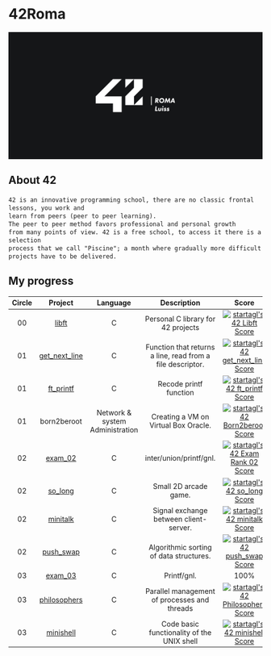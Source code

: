 # 42Roma

<a href="https://42roma.it/"><img align="center" src="https://github.com/startaglia/42_cursus/blob/main/.media/42RomaLuiss.jpg"></a>

## About 42

    42 is an innovative programming school, there are no classic frontal lessons, you work and
    learn from peers (peer to peer learning).
    The peer to peer method favors professional and personal growth
    from many points of view. 42 is a free school, to access it there is a selection
    process that we call "Piscine"; a month where gradually more difficult
    projects have to be delivered.
    
## My progress
|Circle | Project | Language | Description | Score | 
|:-----:|:-------:|:--------:|:-----------:|:-----:|
|00| [libft](https://github.com/startaglia/libft) | C | Personal C library for 42 projects | [![startagl's 42 Libft Score](https://badge42.vercel.app/api/v2/clg6jvxum001907l3c9ahu8ez/project/2935535)](https://github.com/startaglia/libft) |
|01| [get_next_line](https://github.com/startaglia/get_next_line) | C | Function that returns a line, read from a file descriptor. | [![startagl's 42 get_next_line Score](https://badge42.vercel.app/api/v2/clg6jvxum001907l3c9ahu8ez/project/2946527)](https://github.com/JaeSeoKim/badge42) |
|01| [ft_printf](https://github.com/startaglia/ft_printf) | C | Recode printf function | [![startagl's 42 ft_printf Score](https://badge42.vercel.app/api/v2/clg6jvxum001907l3c9ahu8ez/project/2954014)](https://github.com/JaeSeoKim/badge42) |
|01| born2beroot | Network & system Administration | Creating a VM on Virtual Box Oracle. | [![startagl's 42 Born2beroot Score](https://badge42.vercel.app/api/v2/clg6jvxum001907l3c9ahu8ez/project/2958600)](https://github.com/JaeSeoKim/badge42) |
|02| [exam_02](https://github.com/startaglia/exam02) | C | inter/union/printf/gnl. | [![startagl's 42 Exam Rank 02 Score](https://badge42.vercel.app/api/v2/clg6jvxum001907l3c9ahu8ez/project/3032251)](https://github.com/JaeSeoKim/badge42) |
|02| [so_long](https://github.com/41kh413k/1337-so_long-42) | C | Small 2D arcade game. | [![startagl's 42 so_long Score](https://badge42.vercel.app/api/v2/clg6jvxum001907l3c9ahu8ez/project/2990643)](https://github.com/JaeSeoKim/badge42) |
|02| [minitalk](https://github.com/startaglia/minitalk) | C | Signal exchange between client-server. | [![startagl's 42 minitalk Score](https://badge42.vercel.app/api/v2/clg6jvxum001907l3c9ahu8ez/project/3032468)](https://github.com/JaeSeoKim/badge42) |
|02| [push_swap](https://github.com31kh413k/1337-push_swap-42) | C | Algorithmic sorting of data structures. | [![startagl's 42 push_swap Score](https://badge42.vercel.app/api/v2/clg6jvxum001907l3c9ahu8ez/project/3042173)](https://github.com/JaeSeoKim/badge42) |
|03| [exam_03](https://github.com/4813k/1337-exam_rank_03-42) | C | Printf/gnl. | 100% |
|03| [philosophers](https://github.com1kh413k/1337-Philosopher-42) | C | Parallel management of processes and threads | [![startagl's 42 Philosophers Score](https://badge42.vercel.app/api/v2/clg6jvxum001907l3c9ahu8ez/project/3095302)](https://github.com/JaeSeoKim/badge42) |
|03| [minishell](https://github.com/48413k/1337-Philosopher-4) | C | Code basic functionality of the UNIX shell | [![startagl's 42 minishell Score](https://badge42.vercel.app/api/v2/clg6jvxum001907l3c9ahu8ez/project/3097446)](https://github.com/JaeSeoKim/badge42) |
